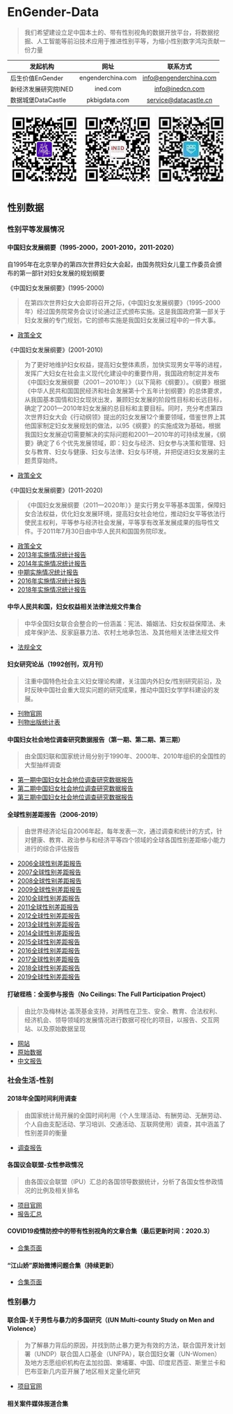 # EnGender-Data

> 我们希望建设立足中国本土的、带有性别视角的数据开放平台，将数据挖掘、人工智能等前沿技术应用于推进性别平等，为缩小性别数字鸿沟贡献一份力量



| 发起机构 | 网址 | 联系方式 |
| ------------- |:-------------:|:-------------:| 
| 后生价值EnGender | engenderchina.com | info@engenderchina.com |
| 新经济发展研究院INED | ined.com | info@inedcn.com |
| 数据城堡DataCastle | pkbigdata.com | service@datacastle.cn |

![alt text](https://github.com/engenderchina/EnGender-Data/blob/master/%E6%9C%BA%E6%9E%84%E4%BA%8C%E7%BB%B4%E7%A0%81.png)

## 性别数据

### 性别平等发展情况

#### 中国妇女发展纲要（1995-2000，2001-2010，2011-2020）
自1995年在北京举办的第四次世界妇女大会起，由国务院妇女儿童工作委员会颁布的第一部针对妇女发展的规划纲要

《中国妇女发展纲要》(1995-2000)
> 在第四次世界妇女大会即将召开之际，《中国妇女发展纲要》（1995-2000年）经过国务院常务会议讨论通过正式颁布实施。这是我国政府第一部关于妇女发展的专门规划，它的颁布实施是我国妇女发展过程中的一件大事。
* [政策全文](http://www.nwccw.gov.cn/2017-04/05/content_149162.htm)

《中国妇女发展纲要》(2001-2010)
> 为了更好地维护妇女权益，提高妇女整体素质，加快实现男女平等的进程，发挥广大妇女在社会主义现代化建设中的重要作用，我国政府制定并发布《中国妇女发展纲要（2001－2010年）》（以下简称《纲要》）。《纲要》根据《中华人民共和国国民经济和社会发展第十个五年计划纲要》的总体要求，从我国基本国情和妇女现状出发，兼顾妇女发展的阶段性目标和长远目标，确定了2001—2010年妇女发展的总目标和主要目标。同时，充分考虑第四次世界妇女大会《行动纲领》提出的妇女发展12个重要领域，借鉴世界上其他国家制定妇女发展规划的做法，以95《纲要》的实施成效为基础，根据我国妇女发展迫切需要解决的实际问题和2001—2010年的可持续发展，《纲要》确定了６个优先发展领域，即：妇女与经济、妇女参与决策和管理、妇女与教育、妇女与健康、妇女与法律、妇女与环境，并把促进妇女发展的主题贯穿始终。
* [政策全文](http://www.nwccw.gov.cn/2017-04/05/content_149163.htm)

《中国妇女发展纲要》(2011-2020)
> 《中国妇女发展纲要（2011—2020年）》是实行男女平等基本国策，保障妇女合法权益，优化妇女发展环境，提高妇女社会地位，推动妇女平等依法行使民主权利，平等参与经济社会发展，平等享有改革发展成果的指导性文件。于2011年7月30日由中华人民共和国国务院印发。
* [政策全文](http://www.nwccw.gov.cn/2017-04/05/content_149165.htm)
* [2013年实施情况统计报告](http://www.stats.gov.cn/tjsj/zxfb/201501/t20150122_672472.html)
* [2014年实施情况统计报告](http://www.stats.gov.cn/tjsj/zxfb/201511/t20151127_1282257.html)
* [中期实施情况统计报告](http://www.stats.gov.cn/tjsj/zxfb/201611/t20161103_1423701.html)
* [2016年实施情况统计报告](http://www.stats.gov.cn/tjsj/zxfb/201710/t20171026_1546608.html)
* [2018年实施情况统计报告](http://www.stats.gov.cn/tjsj/zxfb/201912/t20191206_1715998.html)

#### 中华人民共和国，妇女权益相关法律法规文件集合
> 中华全国妇女联合会整合的一份涵盖：宪法、婚姻法、妇女权益保障法、未成年保护法、反家庭暴力法、农村土地承包法、及其他相关法律法规文件
* [法规全文](http://www.women.org.cn/col/col732/index.html)

#### 妇女研究论丛（1992创刊，双月刊）
> 注重中国特色社会主义妇女理论构建，关注国内外妇女/性别研究前沿，及时反映中国社会重大现实问题的研究成果，推动中国妇女学学科建设的发展。
* [刊物官网](http://www.fnyjlc.com/CN/volumn/home.shtml)
* [刊物出版统计表](https://github.com/engenderchina/EnGender-Data/blob/master/%E8%B5%84%E6%BA%90%E6%95%B4%E5%90%88/%E3%80%8A%E5%A6%87%E5%A5%B3%E7%A0%94%E7%A9%B6%E8%AE%BA%E4%B8%9B%E3%80%8B%E5%87%BA%E7%89%88%E7%BB%9F%E8%AE%A1%E6%8A%A5%E8%A1%A8.xlsx)

#### 中国妇女社会地位调查研究数据报告（第一期、第二期、第三期）
> 由全国妇联和国家统计局分别于1990年、2000年、2010年组织的全国性的大型抽样调查
* [第一期中国妇女社会地位调查研究数据报告](https://github.com/engenderchina/EnGender-Data/blob/master/%E8%B5%84%E6%BA%90%E6%95%B4%E5%90%88/%E7%AC%AC%E4%B8%80%E6%9C%9F%E4%B8%AD%E5%9B%BD%E5%A6%87%E5%A5%B3%E7%A4%BE%E4%BC%9A%E5%9C%B0%E4%BD%8D%E8%B0%83%E6%9F%A5%E7%A0%94%E7%A9%B6%E6%95%B0%E6%8D%AE%E6%8A%A5%E5%91%8A.pdf)
* [第二期中国妇女社会地位调查研究数据报告](https://github.com/engenderchina/EnGender-Data/blob/master/%E8%B5%84%E6%BA%90%E6%95%B4%E5%90%88/%E7%AC%AC%E4%BA%8C%E6%9C%9F%E4%B8%AD%E5%9B%BD%E5%A6%87%E5%A5%B3%E7%A4%BE%E4%BC%9A%E5%9C%B0%E4%BD%8D%E8%B0%83%E6%9F%A5%E7%A0%94%E7%A9%B6%E6%95%B0%E6%8D%AE%E6%8A%A5%E5%91%8A.pdf)
* [第三期中国妇女社会地位调查研究数据报告](https://github.com/engenderchina/EnGender-Data/blob/master/%E8%B5%84%E6%BA%90%E6%95%B4%E5%90%88/%E7%AC%AC%E4%B8%89%E6%9C%9F%E4%B8%AD%E5%9B%BD%E5%A6%87%E5%A5%B3%E7%A4%BE%E4%BC%9A%E5%9C%B0%E4%BD%8D%E8%B0%83%E6%9F%A5%E7%A0%94%E7%A9%B6%E6%95%B0%E6%8D%AE%E6%8A%A5%E5%91%8A.pdf)

#### 全球性别差距报告（2006-2019）
> 由世界经济论坛自2006年起，每年发表一次，通过调查和统计的方式，针对健康、教育、政治参与和经济平等四个领域的全球各国性别差距缩小能力进行的综合评估报告
* [2006全球性别差距报告]()
* [2007全球性别差距报告]()
* [2008全球性别差距报告]()
* [2009全球性别差距报告]()
* [2010全球性别差距报告]()
* [2011全球性别差距报告]()
* [2012全球性别差距报告]()
* [2013全球性别差距报告]()
* [2014全球性别差距报告]()
* [2015全球性别差距报告]()
* [2016全球性别差距报告]()
* [2017全球性别差距报告]()
* [2018全球性别差距报告]()
* [2019全球性别差距报告]()

#### 打破桎梏：全面参与报告（No Ceilings: The Full Participation Project）
> 由比尔及梅林达·盖茨基金支持，对两性在卫生、安全、教育、合法权利、经济机会、领导领域的发展情况进行数据可视化的项目，以报告、交互网站、以及原始数据呈现
* [网站](http://www.noceilings.org/map/)
* [原始数据](https://github.com/fathominfo/noceilings-data)
* [中文报告]()

### 社会生活-性别

#### 2018年全国时间利用调查
> 由国家统计局开展的全国时间利用（个人生理活动、有酬劳动、无酬劳动、个人自由支配活动、学习培训、交通活动、互联网使用）调查，其中涵盖了性别差异的衡量
* [调查报告](http://www.stats.gov.cn/tjsj/zxfb/201901/t20190125_1646796.html)

#### 各国议会联盟-女性参政情况
> 由各国议会联盟（IPU）汇总的各国领导数据统计，分析了各国女性参政情况的比例及相关排名
* [项目官网](https://data.ipu.org/compare?field=chamber%3A%3Acurrent_women_percent&structure=any__lower_chamber#map)
* [报告汇总](http://archive.ipu.org/wmn-e/classif.htm)

#### COVID19疫情防控中的带有性别视角的文章合集（最后更新时间：2020.3）
* [合集页面](https://data2x.org/resource-center/gender-and-data-resources-related-to-covid-19/)

#### “江山娇”原始微博问题合集（持续更新）
* [合集页面](http://www.askjiang.com/)

### 性别暴力

#### 联合国-关于男性与暴力的多国研究（(UN Multi-county Study on Men and Violence）
> 为了解暴力背后的原因，并找到防止暴力更为有效的方法，联合国开发计划署（UNDP）联合国人口基金（UNFPA），联合国妇女署（UN-Women）及地方志愿组织机构在孟加拉国、柬埔寨、中国、印度尼西亚、斯里兰卡和巴布亚新几内亚开展了地区相关定量化研究
* [项目官网](http://www.partners4prevention.org/about-prevention/research/men-and-violence-study#slide-8-field_images-379)

#### 相关案件媒体报道合集
> 



